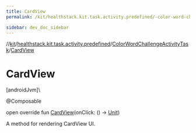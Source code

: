 ```yaml
---
title: CardView
permalink: /kit/healthstack.kit.task.activity.predefined/-color-word-challenge-activity-task/-card-view.html

sidebar: dev_doc_sidebar
---
```

//[kit](../../../kit.html)/[healthstack.kit.task.activity.predefined](../index.html)/[ColorWordChallengeActivityTask](index.html)/[CardView](-card-view.html)



# CardView



[androidJvm]\




@Composable



open override fun [CardView](-card-view.html)(onClick: () -&gt; [Unit](https://kotlinlang.org/api/latest/jvm/stdlib/kotlin/-unit/index.html))



A method for rendering CardView UI.




